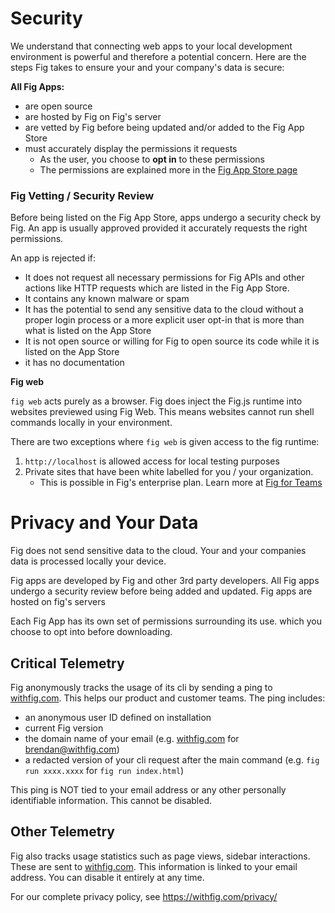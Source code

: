 # **Security**

We understand that connecting web apps to your local development environment is powerful and therefore a potential concern. Here are the steps Fig takes to ensure your and your company's data is secure:

**All Fig Apps:**

- are open source
- are hosted by Fig on Fig's server
- are vetted by Fig before being updated and/or added to the Fig App Store
- must accurately display the permissions it requests
  - As the user, you choose to **opt in** to these permissions
  - The permissions are explained more in the [Fig App Store page](notion://www.notion.so/get-started/the-fig-app-store)

### Fig Vetting / Security Review

Before being listed on the Fig App Store, apps undergo a security check by Fig. An app is usually approved provided it accurately requests the right permissions.

An app is rejected if:

- It does not request all necessary permissions for Fig APIs and other actions like HTTP requests which are listed in the Fig App Store.
- It contains any known malware or spam
- It has the potential to send any sensitive data to the cloud without a proper login process or a more explicit user opt-in that is more than what is listed on the App Store
- It is not open source or willing for Fig to open source its code while it is listed on the App Store
- it has no documentation

**Fig web**

`fig web` acts purely as a browser. Fig does inject the Fig.js runtime into websites previewed using Fig Web. This means websites cannot run shell commands locally in your environment.

There are two exceptions where `fig web` is given access to the fig runtime:

1. `http://localhost` is allowed access for local testing purposes
2. Private sites that have been white labelled for you / your organization.
   - This is possible in Fig's enterprise plan. Learn more at [Fig for Teams](notion://www.notion.so/other/fig-for-teams)

# Privacy and Your Data

Fig does not send sensitive data to the cloud. Your and your companies data is processed locally your device.

Fig apps are developed by Fig and other 3rd party developers. All Fig apps undergo a security review before being added and updated. Fig apps are hosted on fig's servers

Each Fig App has its own set of permissions surrounding its use. which you choose to opt into before downloading.

## **Critical Telemetry**

Fig anonymously tracks the usage of its cli by sending a ping to [withfig.com](http://withfig.com). This helps our product and customer teams. The ping includes:

- an anonymous user ID defined on installation
- current Fig version
- the domain name of your email (e.g. [withfig.com](http://withfig.com) for [brendan@withfig.com](mailto:brendan@withfig.com))
- a redacted version of your cli request after the main command (e.g. `fig run xxxx.xxxx` for `fig run index.html`)

This ping is NOT tied to your email address or any other personally identifiable information. This cannot be disabled.

## **Other Telemetry**

Fig also tracks usage statistics such as page views, sidebar interactions. These are sent to [withfig.com](http://withfig.com). This information is linked to your email address. You can disable it entirely at any time.

For our complete privacy policy, see https://withfig.com/privacy/